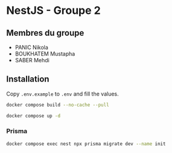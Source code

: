 # NestJS - Groupe 2

## Membres du groupe

- PANIC Nikola
- BOUKHATEM Mustapha
- SABER Mehdi

## Installation

Copy `.env.example` to `.env` and fill the values.

```bash
docker compose build --no-cache --pull
```

```bash
docker compose up -d
```

### Prisma

```bash
docker compose exec nest npx prisma migrate dev --name init
```

